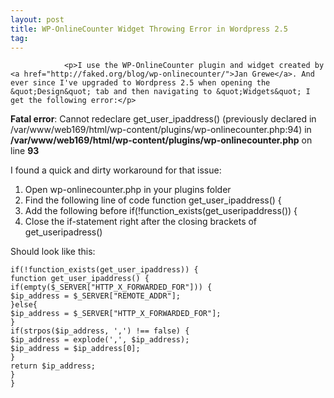 ```yaml
---
layout: post
title: WP-OnlineCounter Widget Throwing Error in Wordpress 2.5
tag: 
---
```



                <p>I use the WP-OnlineCounter plugin and widget created by <a href="http://faked.org/blog/wp-onlinecounter/">Jan Grewe</a>. And ever since I've upgraded to Wordpress 2.5 when opening the &quot;Design&quot; tab and then navigating to &quot;Widgets&quot; I get the following error:</p>
<p class="note"><strong>Fatal error</strong>: Cannot redeclare get_user_ipaddress() (previously declared in /var/www/web169/html/wp-content/plugins/wp-onlinecounter.php:94) in <strong>/var/www/web169/html/wp-content/plugins/wp-onlinecounter.php</strong> on line <strong>93</strong></p>
<p class="alignleft"></p>
<p>I found a quick and dirty workaround for that issue:</p>
<ol>
    <li>Open wp-onlinecounter.php in your plugins folder</li>
    <li>Find the following line of code
function get_user_ipaddress() {</li>
    <li>Add the following before
if(!function_exists(get_useripaddress()) {</li>
    <li>Close the if-statement right after the closing brackets of get_useripadress()</li>
</ol>
<p>Should look like this:</p>
<p><code class="important">if(!function_exists(get_user_ipaddress)) {
function get_user_ipaddress() {
if(empty($_SERVER[&quot;HTTP_X_FORWARDED_FOR&quot;])) {
$ip_address = $_SERVER[&quot;REMOTE_ADDR&quot;];
}else{
$ip_address = $_SERVER[&quot;HTTP_X_FORWARDED_FOR&quot;];
}
if(strpos($ip_address, ',') !== false) {
$ip_address = explode(',', $ip_address);
$ip_address = $ip_address[0];
}
return $ip_address;
}
}</code></p>
            
